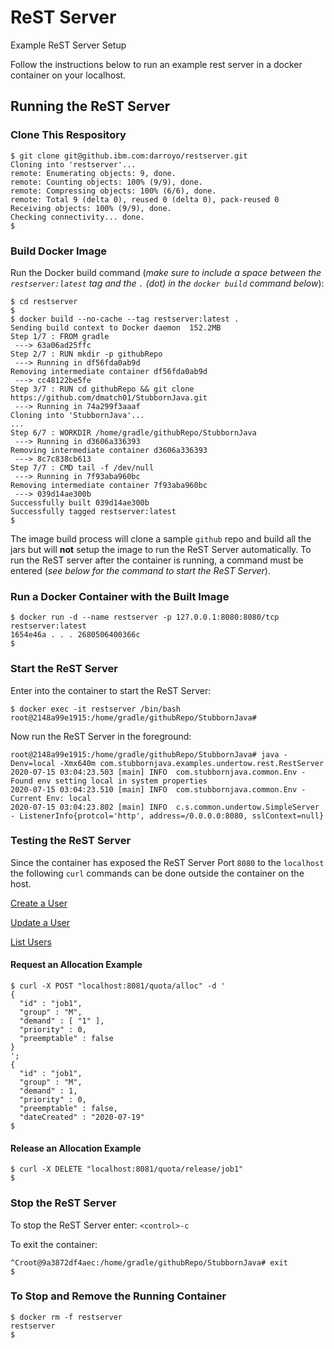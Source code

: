 # ReST Server
Example ReST Server Setup

Follow the instructions below to run an example rest server in a docker container on your localhost.

## Running the ReST Server
### Clone This Respository
```
$ git clone git@github.ibm.com:darroyo/restserver.git
Cloning into 'restserver'...
remote: Enumerating objects: 9, done.
remote: Counting objects: 100% (9/9), done.
remote: Compressing objects: 100% (6/6), done.
remote: Total 9 (delta 0), reused 0 (delta 0), pack-reused 0
Receiving objects: 100% (9/9), done.
Checking connectivity... done.
$
```

### Build Docker Image

Run the Docker build command (*make sure to include a space between the `restserver:latest` tag and the `.` (dot) in the `docker build` command below*): 
```
$ cd restserver
$
$ docker build --no-cache --tag restserver:latest .
Sending build context to Docker daemon  152.2MB
Step 1/7 : FROM gradle
 ---> 63a06ad25ffc
Step 2/7 : RUN mkdir -p githubRepo
 ---> Running in df56fda0ab9d
Removing intermediate container df56fda0ab9d
 ---> cc48122be5fe
Step 3/7 : RUN cd githubRepo && git clone https://github.com/dmatch01/StubbornJava.git
 ---> Running in 74a299f3aaaf
Cloning into 'StubbornJava'...
...
Step 6/7 : WORKDIR /home/gradle/githubRepo/StubbornJava
 ---> Running in d3606a336393
Removing intermediate container d3606a336393
 ---> 8c7c838cb613
Step 7/7 : CMD tail -f /dev/null
 ---> Running in 7f93aba960bc
Removing intermediate container 7f93aba960bc
 ---> 039d14ae300b
Successfully built 039d14ae300b
Successfully tagged restserver:latest
$
```
The image build process will clone a sample `github` repo and build all the jars but will __not__ setup the image to run the ReST Server automatically.  To run the ReST server after the container is running, a command must be entered (*see below for the command to start the ReST Server*).

### Run a Docker Container with the Built Image

```
$ docker run -d --name restserver -p 127.0.0.1:8080:8080/tcp restserver:latest
1654e46a . . . 2680506400366c
$
```
### Start the ReST Server
Enter into the container to start the ReST Server:
```
$ docker exec -it restserver /bin/bash 
root@2148a99e1915:/home/gradle/githubRepo/StubbornJava#
```
Now run the ReST Server in the foreground:
```
root@2148a99e1915:/home/gradle/githubRepo/StubbornJava# java -Denv=local -Xmx640m com.stubbornjava.examples.undertow.rest.RestServer
2020-07-15 03:04:23.503 [main] INFO  com.stubbornjava.common.Env - Found env setting local in system properties
2020-07-15 03:04:23.510 [main] INFO  com.stubbornjava.common.Env - Current Env: local
2020-07-15 03:04:23.802 [main] INFO  c.s.common.undertow.SimpleServer - ListenerInfo{protcol='http', address=/0.0.0.0:8080, sslContext=null}
```
### Testing the ReST Server
Since the container has exposed the ReST Server Port `8080` to the `localhost` the following `curl` commands can be done outside the container on the host.

[Create a User](https://www.stubbornjava.com/posts/lightweight-embedded-java-rest-server-without-a-framework#create-user)

[Update a User](https://www.stubbornjava.com/posts/lightweight-embedded-java-rest-server-without-a-framework#update-user)

[List Users](https://www.stubbornjava.com/posts/lightweight-embedded-java-rest-server-without-a-framework#list-users)

#### Request an Allocation Example
```
$ curl -X POST "localhost:8081/quota/alloc" -d '
{
  "id" : "job1",
  "group" : "M",
  "demand" : [ "1" ],
  "priority" : 0,
  "preemptable" : false
}
';
{
  "id" : "job1",
  "group" : "M",
  "demand" : 1,
  "priority" : 0,
  "preemptable" : false,
  "dateCreated" : "2020-07-19"
$
```
#### Release an Allocation Example
```
$ curl -X DELETE "localhost:8081/quota/release/job1"
$
```

### Stop the ReST Server

To stop the ReST Server enter:
`<control>-c`

To exit the container:
```
^Croot@9a3872df4aec:/home/gradle/githubRepo/StubbornJava# exit
$
```

### To Stop and Remove the Running Container
```
$ docker rm -f restserver
restserver
$
```
